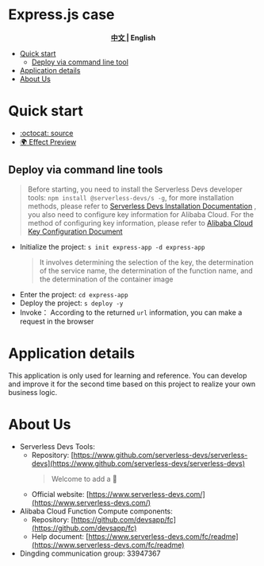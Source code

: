 # Express.js case

<toc>

<p align="center"><b> <a href="./readme.md"> 中文 </a> | English </b></p>

- [Quick start](#Quick-start)
    - [Deploy via command line tool](#Deploy-via-command-line-tools)
- [Application details](#Application-details)
- [About Us](#About-Us)

</toc>

# Quick start

- [:octocat: source](https://github.com/devsapp/start-web-framework/tree/master/web-framework/nodejs/nodejs-runtime/express-app/src)
- [:earth_africa: Effect Preview](http://express-app.web-framework.1767215449378635.cn-hangzhou.fc.devsapp.net/)

## Deploy via command line tools

> Before starting, you need to install the Serverless Devs developer tools: `npm install @serverless-devs/s -g`, for more installation methods, please refer to [Serverless Devs Installation Documentation](https://www.serverless-devs.com/serverless-devs/install) , you also need to configure key information for Alibaba Cloud. For the method of configuring key information, please refer to [Alibaba Cloud Key Configuration Document](https://www.serverless-devs.com/fc/config)
- Initialize the project: `s init express-app -d express-app`
    > It involves determining the selection of the key, the determination of the service name, the determination of the function name, and the determination of the container image
- Enter the project: `cd express-app`
- Deploy the project: `s deploy -y`
- Invoke： According to the returned `url` information, you can make a request in the browser

# Application details
This application is only used for learning and reference. You can develop and improve it for the second time based on this project to realize your own business logic.

# About Us
- Serverless Devs Tools:
    - Repository: [https://www.github.com/serverless-devs/serverless-devs](https://www.github.com/serverless-devs/serverless-devs)
      > Welcome to add a :star2:
    - Official website: [https://www.serverless-devs.com/](https://www.serverless-devs.com/)
- Alibaba Cloud Function Compute components:
    - Repository: [https://github.com/devsapp/fc](https://github.com/devsapp/fc)
    - Help document: [https://www.serverless-devs.com/fc/readme](https://www.serverless-devs.com/fc/readme)
- Dingding communication group: 33947367
